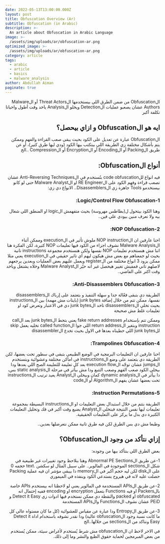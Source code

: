 ```yaml
---
date: 2022-05-13T13:00:00.000Z
layout: post
title: Obfuscation Overview (Ar)
subtitle: Obfuscation (in Arabic)
description: >-
  An article about Obfuscation in Arabic Language
image: >-
  /assets/img/uploads/ar/obfuscation-ar.png
optimized_image: >-
  /assets/img/uploads/ar/obfuscation-ar.png
category: article
tags:
  - arabic
  - article
  - basics
  - malware_analysis
author: Abdullah Aiman
paginate: true
---
```

<p dir="rtl">
<span>
الObfuscation من ضمن الطرق اللي بيستخدمها الThreat Actors أو الMalware Authors عشان يصعبو عمليات الDetection ويخلو الAnalysis ياخد وقت أطول واحيانا تكلفة أكبر
</span>
</p>

<h2 dir="rtl">
<span>
ايه هو الObfuscation و ازاي بيحصل؟
</span>
</h2>

<p dir="rtl">
<span>
الObfuscation عبارة عن تعديل على الكود بحيث يبقى صعب القراءة والفهم وممكن يتم بأشكال مختلفة زي الطريقة اللي بيتكتب بيها الكود (ودي ليها طرق كتير)، أو عن طريق الPacking أو الEncoding أو الEncryption أو الCompression ..الخ
</span>
</p>

<h2 dir="rtl">
<span>
أنواع الObfuscation:
</span>
</h2>

<p dir="rtl">
<span>
فيه انواع للcode obfuscation بتُستخدم في الAnti-Reversing Techniques عشان تصعب قراءة وفهم الكود على الRE Engineer او الMalware Analyst حتى لو كانو بيستخدمو Tools جاهزة زي الDisassemblers.. الانواع دي زي:
</span>
</p>

<h3 dir="rtl">
<span>
1-Logic/Control Flow Obfuscation:
</span>
</h3>
<p dir="rtl">
<span>
وهنا الكود بيتحول ل(بطاطس مهروسة) بحيث متفهمش الlogic او المنطق اللي شغال بيه ولا تعرف منين بيودي علي فين..
</span>
</p>

<h3 dir="rtl">
<span>
2-NOP Obfuscation:
</span>
</h3>
<p dir="rtl">
<span>
احنا عارفين ان الNOP instruction ملوش تأثير في الexecution وممكن أثناء الMalware Analysis نشوف اجزاء من الكود فيها تعليمات NOP كتيرة، لكن الفكرة هنا اننا مش هنستخدم تعليمات NOP نفسها ولكن هنستخدم مجموعة instructions تانية بحيث لو جمعناهم مع بعض مش هيكون ليهم اي تاثير حقيقي في الexecution يعني مثلا ممكن يزود 3 انواع مختلفة من الregister ويعمل عليهم بعض العمليات وبعدين يرجعهم لاصلهم تاني فمفيش تغيير هيحصل غير انه حيّر الMalware Analyst وخلاه يشتغل وياخد وقت اكتر على الفاضي..
</span>
</p>

<h3 dir="rtl">
<span>
3-Anti-Disassemblers Obfuscation:
</span>
</h3>
<p dir="rtl">
<span>
الطريقة دي بتبقى فعّالة جدا و سهلة التنفيذ و بتعتمد على إرباك الdisassemblers نفسها، ممكن تتم من خلال إضافة junk bytes (بايتات مش مهمة) بين الinstructions بحيث تخلي الdisassemblers تاخد الjunk bytes دي في الاعتبار وتعرض كود او تعليمات غلط مش صحيحة
  </span>
</p>
<p dir="rtl">
<span>
وممكن تتم بإستخدام fake return addresses يعني بتحط الjunk bytes بعد الcall instruction وبتغير الreturn address اللي جوا الcalled function تخليه يعمل skip للjunk bytes اللي حطيناه بعدها في الاول بحيث تخدع الdisassembler
</span>
</p>

<h3 dir="rtl">
<span>
4-Trampolines Obfuscation:
</span>
</h3>
<p dir="rtl">
<span>
احنا عارفين ان التعليمات البرمجية في الوضع الطبيعي بتبقى في سطور تحت بعضها، لكن الطريقة دي بتعتمد على وضع الinstructions في اماكن مختلفة وعشوائية وبتستخدم الjumps عشان توجّه الexecution flow بعد كل تعليمة للتعليمة الصح اللي بعدها ودا بيخلي الكود صعب الفهم وصعب التتبع ودا مش بيأثر في مرحلة الstatic analysis بس، دا بيأثر في الdynamic analysis كمان وبيخلي الAnalyst يعيد ترتيب الinstructions تحت بعضها عشان يفهم الAlgorithm أو الcode
</span>
</p>

<h3 dir="rtl">
<span>
5-Instruction Permutations:
</span>
</h3>
<p dir="rtl">
<span>
الطريقة بتتم من خلال استبدال بعض التعليمات او الinstructions البسيطة بمجموعة تعليمات ليها نفس النتيجة فبتخلي الAnalyst يضيع وقت أكبر في فك وتحليل التعليمات الكتيرة دي بدل ما يركز على التعليمات الحقيقية.
</span>
</p>
<p dir="rtl">
<span>
وطبعا مش دي بس الطرق لكن فيه طرق تانية ممكن نتعرضلها بعدين..
</span>
</p>

<h2 dir="rtl">
<span>
إزاي نتأكد من وجود الObfuscation؟
</span>
</h2>
<p dir="rtl">
<span>
بعض الطرق اللي بنتأكد بيها من وجوده:
</span>
</p>
<p dir="rtl">
<span>
1-عن طريق الAbnormal PE Sections وهنا بنلاحظ وجود تغييرات غير طبيعية في شكل الsections الموجودة في المالوير.. على سبيل المثال لو سكشن .text حجمه 0 على الdisk لكن ليه حجم أكبر في الmemory دا بيبقى مؤشر ان فيه عملية Packing حصلت عليه لانه في هيروح يستدعي الكود وينفذه في الميموري
</span>
</p>
<p dir="rtl">
<span>
2-عن طريق الAPIs المستخدمة في المالوير يعني لو لاحظنا انه بيستخدم APIs خاصة بالPackers او فيه Functions بتعمل encryption او encoding ففيه إحتمال انه obfuscated او packed والنقطة دي ممكن نستخدم فيها ادوات زي Detect it Easy و PEiD عشان نشوف الFunctions والAPIs المستخدمة
</span>
</p>
<p dir="rtl">
<span>
3-عن طريق الEntropy ودا عبارة عن مقياس للعشوائية (كل ما كان مستواه عالي كل ما كانت نسبة وجود الobfuscation عالية) ودا نقدر نشوفه باستخدام اداة Detect it Easy ونتاكد من الsections من خلالها..الخ
</span>
</p>
<p dir="rtl">
<span>
في الاخر لاحظ ان الobfuscation مش شرط يُستخدم لأغراض سيئة، ممكن يُستخدم من بعض المبرمجين لحماية حقوق الطبع والنشر وما إلى ذلك.
</span>
</p>
